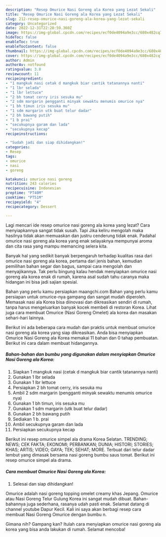 ```yaml
---
description: "Resep Omurice Nasi Goreng ala Korea yang Lezat Sekali"
title: "Resep Omurice Nasi Goreng ala Korea yang Lezat Sekali"
slug: 212-resep-omurice-nasi-goreng-ala-korea-yang-lezat-sekali
category: Uncategorized
date: 2022-12-31T22:28:59.360Z
image: https://img-global.cpcdn.com/recipes/ecf0de4094a9e3cc/680x482cq70/omurice-nasi-goreng-ala-korea-foto-resep-utama.jpg
hideToc: false
enableToc: true
enableTocContent: false
thumbnail: https://img-global.cpcdn.com/recipes/ecf0de4094a9e3cc/680x482cq70/omurice-nasi-goreng-ala-korea-foto-resep-utama.jpg
cover: https://img-global.cpcdn.com/recipes/ecf0de4094a9e3cc/680x482cq70/omurice-nasi-goreng-ala-korea-foto-resep-utama.jpg
author: Admin
authorAv: notfound
ratingvalue: 3.8
reviewcount: 11
recipeingredient:
- "1 mangkuk nasi cetak d mangkuk biar cantik tatanannya nanti"
- "1 lbr selada"
- "1 lbr lettuce"
- "2 bh tomat cerry iris sesuka mu"
- "2 sdm margarin pengganti minyak sewaktu menumis omurice nya"
- "1 bh timun iris sesuka mu"
- "1 sdm margarin utk buat telur dadar"
- "2 bh bawang putih"
- "1 b prai"
- "secukupnya garam dan lada"
- "secukupnya kecap"
recipeinstructions:

- "Sudah jadi dan siap dihidangkan!"
categories:
- Resep
tags:
- omurice
- nasi
- goreng

katakunci: omurice nasi goreng 
nutrition: 243 calories
recipecuisine: Indonesian
preptime: "PT40M"
cooktime: "PT51M"
recipeyield: "4"
recipecategory: Dessert

---
```



Lagi mencari ide resep omurice nasi goreng ala korea yang lezat? Cara menyiapkannya sangat tidak susah. Tapi Jika keliru mengolah maka hasilnya tidak akan memuaskan dan justru cenderung tidak enak. Padahal omurice nasi goreng ala korea yang enak selayaknya mempunyai aroma dan cita rasa yang mampu memancing selera kita.


Banyak hal yang sedikit banyak berpengaruh terhadap kualitas rasa dari omurice nasi goreng ala korea, pertama dari jenis bahan, kemudian pemilihan bahan segar dan bagus, sampai cara mengolah dan menyajikannya. Tak perlu bingung kalau hendak menyiapkan omurice nasi goreng ala korea enak di rumah, karena asal sudah tahu caranya maka hidangan ini bisa jadi sajian spesial.

Bahan yang perlu kamu persiapkan maangchi.com Bahan yang perlu kamu persiapan untuk omurice-nya gampang dan sangat mudah diperoleh. Memasak nasi ala Korea bisa diinovasi dan dikreasikan sendiri di rumah, tanpa harus mengeluarkan banyak kocek membeli di restoran Korea. Lihat juga cara membuat Omurice (Nasi Goreng Omelet) ala korea dan masakan sehari-hari lainnya.


Berikut ini ada beberapa cara mudah dan praktis untuk membuat omurice nasi goreng ala korea yang siap dikreasikan. Anda bisa menyiapkan Omurice Nasi Goreng ala Korea memakai 11 bahan dan 0 tahap pembuatan. Berikut ini cara dalam membuat hidangannya.

<!--inarticleads1-->

##### Bahan-bahan dan bumbu yang digunakan dalam menyiapkan Omurice Nasi Goreng ala Korea:

1. Siapkan 1 mangkuk nasi (cetak d mangkuk biar cantik tatanannya nanti)
1. Gunakan 1 lbr selada
1. Gunakan 1 lbr lettuce
1. Persiapkan 2 bh tomat cerry, iris sesuka mu
1. Ambil 2 sdm margarin (pengganti minyak sewaktu menumis omurice nya)
1. Gunakan 1 bh timun, iris sesuka mu
1. Gunakan 1 sdm margarin (utk buat telur dadar)
1. Gunakan 2 bh bawang putih
1. Sediakan 1 b. prai
1. Ambil secukupnya garam dan lada
1. Persiapkan secukupnya kecap


Berikut ini resep omurice simpel ala drama Korea Selatan. TRENDING; NEWS; CEK FAKTA; EKONOMI; PERBANKAN; DUNIA; HISTORI; STORIES; KHAS; ARTIS; VIDEO; GAYA; TEK; SEHAT; MORE. Terbuat dari telur dadar lembut yang dimasak bersama nasi goreng bumbu saus tomat. Berikut ini resep omurice simpel ala drama. 

<!--inarticleads2-->

##### Cara membuat Omurice Nasi Goreng ala Korea:


1. Selesai dan siap dihidangkan!

Omurice adalah nasi goreng topping omelet creamy khas Jepang. Omurice atau Nasi Goreng Telur Gulung Korea ini sangat mudah dibuat. Bahan-bahannya juga sederhana, rasanya udah pasti enak. Selamat datang di channel youtube Dapur Kecil. Kali ini saya akan berbagi resep cara membuat Nasi Goreng Omurice dengan bumbu n. 

Gimana nih? Gampang kan? Itulah cara menyiapkan omurice nasi goreng ala korea yang bisa anda lakukan di rumah. Selamat mencoba!
